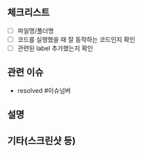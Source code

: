 ## 체크리스트

- [ ] 파일명/폴더명
- [ ] 코드를 실행했을 때 잘 동작하는 코드인지 확인
- [ ] 관련된 label 추가했는지 확인

## 관련 이슈

- resolved #이슈넘버

## 설명

## 기타(스크린샷 등)
